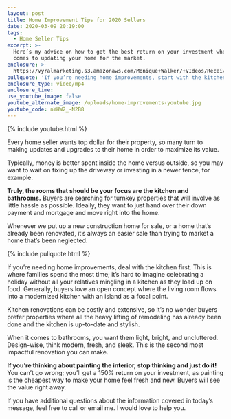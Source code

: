 ```yaml
---
layout: post
title: Home Improvement Tips for 2020 Sellers
date: 2020-03-09 20:19:00
tags:
  - Home Seller Tips
excerpt: >-
  Here’s my advice on how to get the best return on your investment when it
  comes to updating your home for the market.
enclosure: >-
  https://vyralmarketing.s3.amazonaws.com/Monique+Walker/+VIdeos/Receive+a+Free+Market+Snapshot.mp4
pullquote: 'If you’re needing home improvements, start with the kitchen.'
enclosure_type: video/mp4
enclosure_time:
use_youtube_image: false
youtube_alternate_image: /uploads/home-improvements-youtube.jpg
youtube_code: nYHW2_-N2B8
---
```


{% include youtube.html %}

Every home seller wants top dollar for their property, so many turn to making updates and upgrades to their home in order to maximize its value.

Typically, money is better spent inside the home versus outside, so you may want to wait on fixing up the driveway or investing in a newer fence, for example.&nbsp;

**Truly, the rooms that should be your focus are the kitchen and bathrooms.** Buyers are searching for turnkey properties that will involve as little hassle as possible. Ideally, they want to just hand over their down payment and mortgage and move right into the home.

Whenever we put up a new construction home for sale, or a home that’s already been renovated, it’s always an easier sale than trying to market a home that’s been neglected.&nbsp;

{% include pullquote.html %}

If you’re needing home improvements, deal with the kitchen first. This is where families spend the most time; it’s hard to imagine celebrating a holiday without all your relatives mingling in a kitchen as they load up on food. Generally, buyers love an open concept where the living room flows into a modernized kitchen with an island as a focal point.&nbsp;

Kitchen renovations can be costly and extensive, so it’s no wonder buyers prefer properties where all the heavy lifting of remodeling has already been done and the kitchen is up-to-date and stylish.&nbsp;

When it comes to bathrooms, you want them light, bright, and uncluttered. Design-wise, think modern, fresh, and sleek. This is the second most impactful renovation you can make.&nbsp;

**If you’re thinking about painting the interior, stop thinking and just do it\!** You can’t go wrong; you’ll get a 150% return on your investment, as painting is the cheapest way to make your home feel fresh and new. Buyers will see the value right away.&nbsp;

If you have additional questions about the information covered in today’s message, feel free to call or email me. I would love to help you.